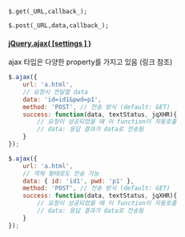`$.get(_URL,callback_);`

`$.post(_URL,data,callback_);`


#### [jQuery.ajax( [settings ] )](https://api.jquery.com/jquery.ajax/#jQuery-ajax-settings)
ajax 타입은 다양한 property를 가지고 있음 (링크 참조)

```js
$.ajax({
	url: 'a.html',
	// 요청시 전달할 data
	data: 'id=id1&pwd=p1',
	method: 'POST',	// 전송 방식 (default: GET)
	success: function(data, textStatus, jqXHR){
		// 요청이 성공되었을 때 이 function이 자동호출
		// data: 응답 결과가 data로 전송됨
	}
});
```

```js
$.ajax({
	url: 'a.html',
	// 객체 형태로도 전송 가능
	data: { id: 'id1', pwd: 'p1' },
	method: 'POST',	// 전송 방식 (default: GET)
	success: function(data, textStatus, jqXHR){
		// 요청이 성공되었을 때 이 function이 자동호출
		// data: 응답 결과가 data로 전송됨
	}
});
```
<!--stackedit_data:
eyJoaXN0b3J5IjpbLTc3MTAwMDM2M119
-->